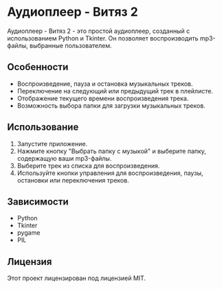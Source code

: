 # Аудиоплеер - Витяз 2

Аудиоплеер - Витяз 2 - это простой аудиоплеер, созданный с использованием Python и Tkinter. Он позволяет воспроизводить mp3-файлы, выбранные пользователем.

## Особенности

- Воспроизведение, пауза и остановка музыкальных треков.
- Переключение на следующий или предыдущий трек в плейлисте.
- Отображение текущего времени воспроизведения трека.
- Возможность выбора папки для загрузки музыкальных треков.

## Использование

1. Запустите приложение.
2. Нажмите кнопку "Выбрать папку с музыкой" и выберите папку, содержащую ваши mp3-файлы.
3. Выберите трек из списка для воспроизведения.
4. Используйте кнопки управления для воспроизведения, паузы, остановки или переключения треков.

## Зависимости

- Python
- Tkinter
- pygame
- PIL

## Лицензия

Этот проект лицензирован под лицензией MIT.